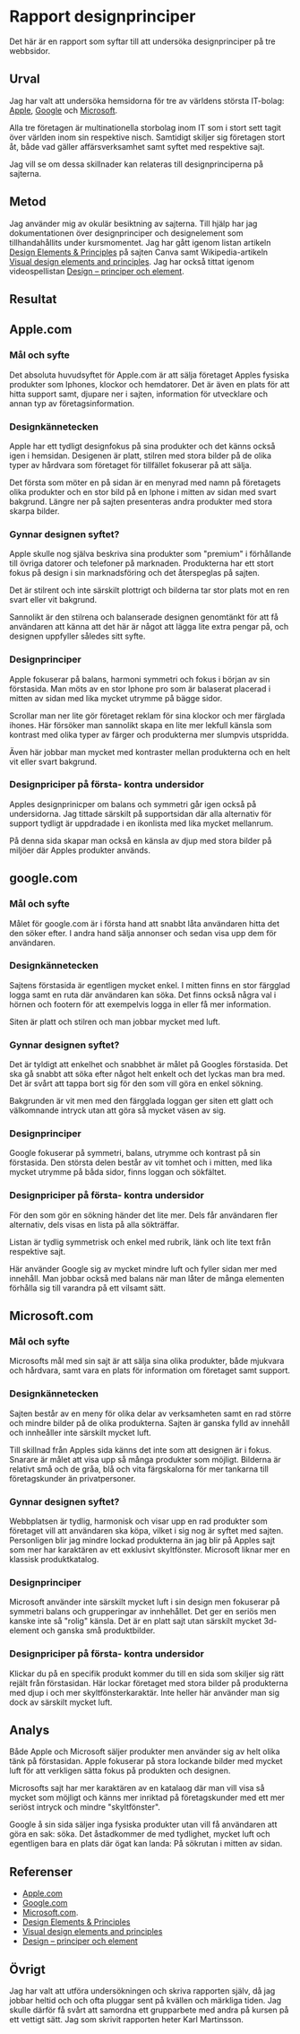 ---
---
Rapport designprinciper
=========================

Det här är en rapport som syftar till att undersöka designprinciper på tre webbsidor.

Urval
-----------------------

Jag har valt att undersöka hemsidorna för tre av världens största IT-bolag: [Apple](https://www.apple.com), [Google](https://www.google.com) och [Microsoft](https://www.microsoft.com).

Alla tre företagen är multinationella storbolag inom IT som i stort sett tagit över världen inom sin respektive nisch. Samtidigt skiljer sig företagen stort åt, både vad gäller affärsverksamhet samt syftet med respektive sajt.

Jag vill se om dessa skillnader kan relateras till designprinciperna på sajterna.

Metod
-----------------------

Jag använder mig av okulär besiktning av sajterna. Till hjälp har jag dokumentationen över designprinciper och designelement som tillhandahållits under kursmomentet. Jag har gått igenom listan artikeln [Design Elements & Principles](https://www.canva.com/learn/design-elements-principles/) på sajten Canva samt Wikipedia-artikeln [Visual design elements and principles](https://en.wikipedia.org/wiki/Visual_design_elements_and_principles). Jag har också tittat igenom videospellistan [Design – principer och element](https://www.youtube.com/playlist?list=PLKtP9l5q3ce-oz7aoBkk-oEn4xzGbtqxU).

Resultat
-----------------------

## Apple.com

### Mål och syfte

Det absoluta huvudsyftet för Apple.com är att sälja företaget Apples fysiska produkter som Iphones, klockor och hemdatorer. Det är även en plats för att hitta support samt, djupare ner i sajten, information för utvecklare och annan typ av företagsinformation.

### Designkännetecken

Apple har ett tydligt designfokus på sina produkter och det känns också igen i hemsidan. Desigenen är platt, stilren med stora bilder på de olika typer av hårdvara som företaget för tillfället fokuserar på att sälja.

Det första som möter en på sidan är en menyrad med namn på företagets olika produkter och en stor bild på en Iphone i mitten av sidan med svart bakgrund. Längre ner på sajten presenteras andra produkter med stora skarpa bilder.

### Gynnar designen syftet?

Apple skulle nog själva beskriva sina produkter som "premium" i förhållande till övriga datorer och telefoner på marknaden. Produkterna har ett stort fokus på design i sin marknadsföring och det återspeglas på sajten.

Det är stilrent och inte särskilt plottrigt och bilderna tar stor plats mot en ren svart eller vit bakgrund.

Sannolikt är den stilrena och balanserade designen genomtänkt för att få användaren att känna att det här är något att lägga lite extra pengar på, och designen uppfyller således sitt syfte.

### Designprinciper

Apple fokuserar på balans, harmoni symmetri och fokus i början av sin förstasida. Man möts av en stor Iphone pro som är balaserat placerad i mitten av sidan med lika mycket utrymme på bägge sidor.

Scrollar man ner lite gör företaget reklam för sina klockor och mer färglada ihones. Här försöker man sannolikt skapa en lite mer lekfull känsla som kontrast med olika typer av färger och produkterna mer slumpvis utspridda.

Även här jobbar man mycket med kontraster mellan produkterna och en helt vit eller svart bakgrund.

### Designpriciper på första- kontra undersidor

Apples designprinicper om balans och symmetri går igen också på undersidorna. Jag tittade särskilt på supportsidan där alla alternativ för support tydligt är uppdradade i en ikonlista med lika mycket mellanrum.

På denna sida skapar man också en känsla av djup med stora bilder på miljöer där Apples produkter används.

## google.com

### Mål och syfte

Målet för google.com är i första hand att snabbt låta användaren hitta det den söker efter. I andra hand sälja annonser och sedan visa upp dem för användaren.

### Designkännetecken

Sajtens förstasida är egentligen mycket enkel. I mitten finns en stor färgglad logga samt en ruta där användaren kan söka. Det finns också några val i hörnen och footern för att exempelvis logga in eller få mer information.

Siten är platt och stilren och man jobbar mycket med luft.

### Gynnar designen syftet?

Det är tyldigt att enkelhet och snabbhet är målet på Googles förstasida. Det ska gå snabbt att söka efter något helt enkelt och det lyckas man bra med. Det är svårt att tappa bort sig för den som vill göra en enkel sökning.

Bakgrunden är vit men med den färgglada loggan ger siten ett glatt och välkomnande intryck utan att göra så mycket väsen av sig.

### Designprinciper

Google fokuserar på symmetri, balans, utrymme och kontrast på sin förstasida. Den största delen består av vit tomhet och i mitten, med lika mycket utrymme på båda sidor, finns loggan och sökfältet.

### Designpriciper på första- kontra undersidor

För den som gör en sökning händer det lite mer. Dels får användaren fler alternativ, dels visas en lista på alla sökträffar.

Listan är tydlig symmetrisk och enkel med rubrik, länk och lite text från respektive sajt.

Här använder Google sig av mycket mindre luft och fyller sidan mer med innehåll. Man jobbar också med balans när man låter de många elementen förhålla sig till varandra på ett vilsamt sätt.

## Microsoft.com

### Mål och syfte

Microsofts mål med sin sajt är att sälja sina olika produkter, både mjukvara och hårdvara, samt vara en plats för information om företaget samt support.

### Designkännetecken

Sajten består av en meny för olika delar av verksamheten samt en rad större och mindre bilder på de olika produkterna. Sajten är ganska fylld av innehåll och innheåller inte särskilt mycket luft.

Till skillnad från Apples sida känns det inte som att designen är i fokus. Snarare är målet att visa upp så många produkter som möjligt. Bilderna är relativt små och de gråa, blå och vita färgskalorna för mer tankarna till företagskunder än privatpersoner.

### Gynnar designen syftet?

Webbplatsen är tydlig, harmonisk och visar upp en rad produkter som företaget vill att användaren ska köpa, vilket i sig nog är syftet med sajten. Personligen blir jag mindre lockad produkterna än jag blir på Apples sajt som mer har karaktären av ett exklusivt skyltfönster. Microsoft liknar mer en klassisk produktkatalog.

### Designprinciper

Microsoft använder inte särskilt mycket luft i sin design men fokuserar på symmetri balans och grupperingar av innhehållet. Det ger en seriös men kanske inte så "rolig" känsla. Det är en platt sajt utan särskilt mycket 3d-element och ganska små produktbilder.

### Designpriciper på första- kontra undersidor

Klickar du på en specifik produkt kommer du till en sida som skiljer sig rätt rejält från förstasidan. Här lockar företaget med stora bilder på produkterna med djup i och mer skyltfönsterkaraktär. Inte heller här använder man sig dock av särskilt mycket luft.

Analys
-----------------------

Både Apple och Microsoft säljer produkter men använder sig av helt olika tänk på förstasidan. Apple fokuserar på stora lockande bilder med mycket luft för att verkligen sätta fokus på produkten och designen.

Microsofts sajt har mer karaktären av en katalaog där man vill visa så mycket som möjligt och känns mer inriktad på företagskunder med ett mer seriöst intryck och mindre "skyltfönster".

Google å sin sida säljer inga fysiska produkter utan vill få användaren att göra en sak: söka. Det åstadkommer de med tydlighet, mycket luft och egentligen bara en plats där ögat kan landa: På sökrutan i mitten av sidan.

Referenser
-----------------------

* [Apple.com](https://www.apple.com)
* [Google.com](https://www.google.com)
* [Microsoft.com](https://www.microsoft.com).
* [Design Elements & Principles](https://www.canva.com/learn/design-elements-principles/)
* [Visual design elements and principles](https://en.wikipedia.org/wiki/Visual_design_elements_and_principles)
* [Design – principer och element](https://www.youtube.com/playlist?list=PLKtP9l5q3ce-oz7aoBkk-oEn4xzGbtqxU)

Övrigt
-----------------------

Jag har valt att utföra undersökningen och skriva rapporten själv, då jag jobbar heltid och och ofta pluggar sent på kvällen och märkliga tiden. Jag skulle därför få svårt att samordna ett grupparbete med andra på kursen på ett vettigt sätt. Jag som skrivit rapporten heter Karl Martinsson.
